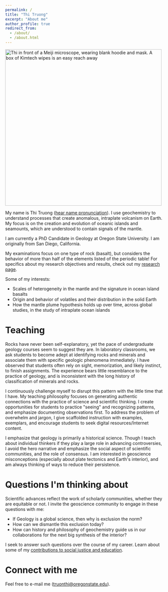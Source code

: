 ```yaml
---
permalink: /
title: "Thi Truong"
excerpt: "About me"
author_profile: true
redirect_from: 
  - /about/
  - /about.html
---
```


<img src="/images/thi-microscope-lab-01.png" alt="Thi in front of a Meiji microscope, wearing blank hoodie and mask. A box of Kimtech wipes is an easy reach away" width="500"/>

My name is Thi Truong ([hear name pronunciation](https://namedrop.io/thitruong)). I use geochemistry to understand processes that create anomalous, intraplate volcanism on Earth. My focus is on the creation and evolution of oceanic islands and seamounts, which are understood to contain signals of the mantle. 

I am currently a PhD Candidate in Geology at Oregon State University. I am originally from San Diego, California.

My examinations focus on one type of rock (basalt), but considers the behavior of more than half of the elements listed of the periodic table! For specifics about my research objectives and results, check out my [research page](https://thi-truong.github.io/research/).

Some of my interests:
* Scales of heterogeneity in the mantle and the signature in ocean island basalts
* Origin and behavior of volatiles and their distribution in the solid Earth
* How the mantle plume hypothesis holds up over time, across global studies, in the study of intraplate ocean islands

# Teaching

Rocks have never been self-explanatory, yet the pace of undergraduate geology courses seem to suggest they are. In laboratory classrooms, we ask students to become adept at identifying rocks and minerals and associate them with specific geologic phenomena immediately. I have observed that students often rely on sight, memorization, and likely instinct, to finish assignments. The experience bears little resemblance to the practice of geology, and is inconsistent with the long history of classification of minerals and rocks.

I continuously challenge myself to disrupt this pattern with the little time that I have. My teaching philosophy focuses on generating authentic connections with the practice of science and scientific thinking. I create opportunities for students to practice "seeing" and recognizing patterns, and emphasize documenting observations first. To address the problem of overwhelm and jargon, I give scaffolded instruction with examples, exemplars, and encourage students to seek digital resources/Internet content.

I emphasize that geology is primarily a historical science. Though I teach about individual thinkers if they play a large role in advancing controversies, I avoid the hero narrative and emphasize the social aspect of scientific communities, and the role of consensus. I am interested in geoscience misconceptions (especially about plate tectonics and Earth's interior), and am always thinking of ways to reduce their persistence.

# Questions I'm thinking about

Scientific advances reflect the work of scholarly communities, whether they are equitable or not. I invite the geoscience community to engage in these questions with me:

* If Geology is a global science, then why is exclusion the norm? 
* How can we dismantle this exclusion today?
* How can history and philosophy of geochemistry guide us in our collaborations for the next big synthesis of the interior?

I seek to answer such questions over the course of my career. Learn about some of my [contributions to social justice and education](https://thi-truong.github.io/contributions/).

# Connect with me

Feel free to e-mail me (truonthi@oregonstate.edu).
